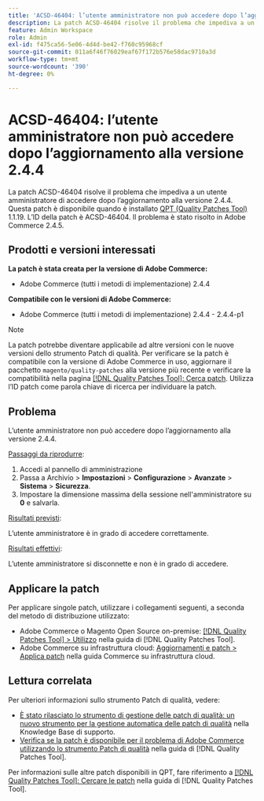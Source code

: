 ```yaml
---
title: 'ACSD-46404: l’utente amministratore non può accedere dopo l’aggiornamento alla versione 2.4.4'
description: La patch ACSD-46404 risolve il problema che impediva a un utente amministratore di accedere dopo l’aggiornamento alla versione 2.4.4. Questa patch è disponibile quando è installato [Quality Patches Tool (QPT)](https://experienceleague.adobe.com/en/docs/commerce-operations/tools/quality-patches-tool/quality-patches-tool-to-self-serve-quality-patches) 1.1.19. L’ID della patch è ACSD-46404. Il problema è stato risolto in Adobe Commerce 2.4.5.
feature: Admin Workspace
role: Admin
exl-id: f475ca56-5e06-4d4d-be42-f760c95968cf
source-git-commit: 011a6f46f76029eaf67f172b576e58dac9710a3d
workflow-type: tm+mt
source-wordcount: '390'
ht-degree: 0%

---
```


# ACSD-46404: l’utente amministratore non può accedere dopo l’aggiornamento alla versione 2.4.4

La patch ACSD-46404 risolve il problema che impediva a un utente amministratore di accedere dopo l’aggiornamento alla versione 2.4.4. Questa patch è disponibile quando è installato [QPT (Quality Patches Tool)](https://experienceleague.adobe.com/en/docs/commerce-operations/tools/quality-patches-tool/quality-patches-tool-to-self-serve-quality-patches) 1.1.19. L’ID della patch è ACSD-46404. Il problema è stato risolto in Adobe Commerce 2.4.5.

## Prodotti e versioni interessati

**La patch è stata creata per la versione di Adobe Commerce:**

* Adobe Commerce (tutti i metodi di implementazione) 2.4.4

**Compatibile con le versioni di Adobe Commerce:**

* Adobe Commerce (tutti i metodi di implementazione) 2.4.4 - 2.4.4-p1

>[!NOTE]
>
>La patch potrebbe diventare applicabile ad altre versioni con le nuove versioni dello strumento Patch di qualità. Per verificare se la patch è compatibile con la versione di Adobe Commerce in uso, aggiornare il pacchetto `magento/quality-patches` alla versione più recente e verificare la compatibilità nella pagina [[!DNL Quality Patches Tool]: Cerca patch](https://experienceleague.adobe.com/en/docs/commerce-operations/tools/quality-patches-tool/quality-patches-tool-to-self-serve-quality-patches). Utilizza l’ID patch come parola chiave di ricerca per individuare la patch.

## Problema

L’utente amministratore non può accedere dopo l’aggiornamento alla versione 2.4.4.

<u>Passaggi da riprodurre</u>:

1. Accedi al pannello di amministrazione
1. Passa a Archivio > **Impostazioni** > **Configurazione** > **Avanzate** > **Sistema** > **Sicurezza**.
1. Impostare la dimensione massima della sessione nell&#39;amministratore su **0** e salvarla.

<u>Risultati previsti</u>:

L’utente amministratore è in grado di accedere correttamente.

<u>Risultati effettivi</u>:

L’utente amministratore si disconnette e non è in grado di accedere.

## Applicare la patch

Per applicare singole patch, utilizzare i collegamenti seguenti, a seconda del metodo di distribuzione utilizzato:

* Adobe Commerce o Magento Open Source on-premise: [[!DNL Quality Patches Tool] > Utilizzo](/help/tools/quality-patches-tool/usage.md) nella guida di [!DNL Quality Patches Tool].
* Adobe Commerce su infrastruttura cloud: [Aggiornamenti e patch > Applica patch](https://experienceleague.adobe.com/docs/commerce-cloud-service/user-guide/develop/upgrade/apply-patches.html) nella guida Commerce su infrastruttura cloud.

## Lettura correlata

Per ulteriori informazioni sullo strumento Patch di qualità, vedere:

* [È stato rilasciato lo strumento di gestione delle patch di qualità: un nuovo strumento per la gestione automatica delle patch di qualità](https://experienceleague.adobe.com/en/docs/commerce-operations/tools/quality-patches-tool/quality-patches-tool-to-self-serve-quality-patches) nella Knowledge Base di supporto.
* [Verifica se la patch è disponibile per il problema di Adobe Commerce utilizzando lo strumento Patch di qualità](/help/tools/quality-patches-tool/patches-available-in-qpt/check-patch-for-magento-issue-with-magento-quality-patches.md) nella guida di [!DNL Quality Patches Tool].

Per informazioni sulle altre patch disponibili in QPT, fare riferimento a [[!DNL Quality Patches Tool]: Cercare le patch](https://experienceleague.adobe.com/tools/commerce-quality-patches/index.html) nella guida di [!DNL Quality Patches Tool].

